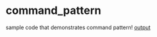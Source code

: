 # command_pattern
sample code that demonstrates command pattern!
[output](https://user-images.githubusercontent.com/23944974/166626305-19888c29-78ea-4105-a9ac-e29fdcebe33d.PNG)
